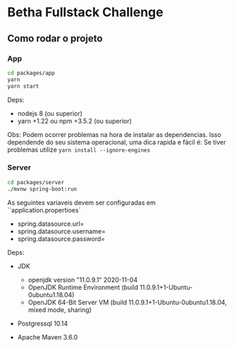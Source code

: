 # Betha Fullstack Challenge

## Como rodar o projeto

### App

```sh
cd packages/app
yarn
yarn start
```

Deps:

- nodejs 8 (ou superior)
- yarn +1.22 ou npm +3.5.2 (ou superior)

Obs: Podem ocorrer problemas na hora de instalar as dependencias. Isso dependende do seu sistema operacional, uma dica rapida e fácil é: Se tiver problemas utilize `yarn install --ignore-engines`

### Server

```sh
cd packages/server
./mvnw spring-boot:run
```

As seguintes variaveis devem ser configuradas em ``application.propertioes`

- spring.datasource.url=
- spring.datasource.username=
- spring.datasource.password=

Deps:

- JDK

  - openjdk version "11.0.9.1" 2020-11-04
  - OpenJDK Runtime Environment (build 11.0.9.1+1-Ubuntu-0ubuntu1.18.04)
  - OpenJDK 64-Bit Server VM (build 11.0.9.1+1-Ubuntu-0ubuntu1.18.04, mixed mode, sharing)

- Postgressql 10.14
- Apache Maven 3.6.0
